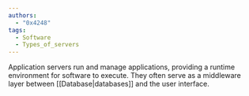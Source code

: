 ```yaml
---
authors: 
  - "0x4248"
tags:
  - Software
  - Types_of_servers
---
```

Application servers run and manage applications, providing a runtime environment for software to execute. They often serve as a middleware layer between [[Database|databases]] and the user interface.
